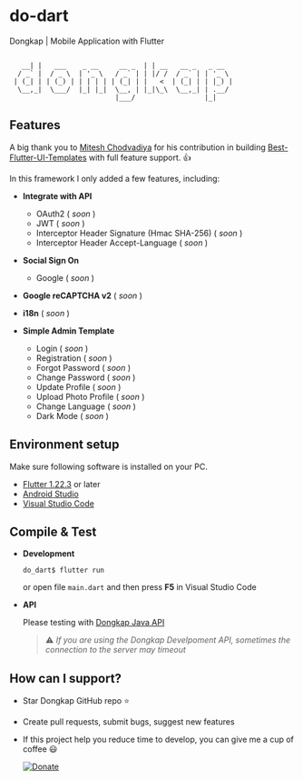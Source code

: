 # do-dart
Dongkap | Mobile Application with Flutter

```

   __| |   ___    _ __     __ _  | | __   __ _   _ __  
  / _` |  / _ \  | '_ \   / _` | | |/ /  / _` | | '_ \ 
 | (_| | | (_) | | | | | | (_| | |   <  | (_| | | |_) |
  \__,_|  \___/  |_| |_|  \__, | |_|\_\  \__,_| | .__/ 
                          |___/                 |_|    

```

## Features
A big thank you to [Mitesh Chodvadiya](https://github.com/mitesh77) for his contribution in building [
Best-Flutter-UI-Templates](https://github.com/mitesh77/Best-Flutter-UI-Templates) with full feature support. :thumbsup:

In this framework I only added a few features, including:
* __Integrate with API__
  * OAuth2 ( _soon_ )
  * JWT ( _soon_ )
  * Interceptor Header Signature (Hmac SHA-256) ( _soon_ )
  * Interceptor Header Accept-Language ( _soon_ )

* __Social Sign On__
  * Google ( _soon_ )

* __Google reCAPTCHA v2__ ( _soon_ )

* __i18n__ ( _soon_ )

* __Simple Admin Template__
  * Login ( _soon_ )
  * Registration ( _soon_ )
  * Forgot Password ( _soon_ )
  * Change Password ( _soon_ )
  * Update Profile ( _soon_ )
  * Upload Photo Profile ( _soon_ )
  * Change Language ( _soon_ )
  * Dark Mode ( _soon_ )


## Environment setup
Make sure following software is installed on your PC.
* [Flutter 1.22.3](https://github.com/flutter/flutter.git) or later
* [Android Studio](https://developer.android.com/studio)
* [Visual Studio Code](https://code.visualstudio.com/download)


## Compile & Test
* __Development__

  ```
  do_dart$ flutter run
  ```
  or open file ```main.dart``` and then press __F5__ in Visual Studio Code

* __API__
  
  Please testing with [Dongkap Java API](https://github.com/ridlafadilah/do-api)

  > :warning: _If you are using the Dongkap Develpoment API, sometimes the connection to the server may timeout_

## How can I support?
  * Star Dongkap GitHub repo :star:
  * Create pull requests, submit bugs, suggest new features
  * If this project help you reduce time to develop, you can give me a cup of coffee :smiley:
    
    [![Donate](https://img.shields.io/badge/Donate-PayPal-green.svg)](http://paypal.me/ridlafadilah)
